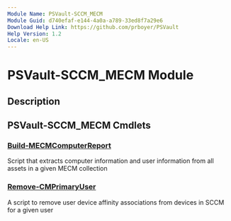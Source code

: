 ```yaml
---
Module Name: PSVault-SCCM_MECM
Module Guid: d740efaf-e144-4a0a-a789-33ed8f7a29e6
Download Help Link: https://github.com/prboyer/PSVault
Help Version: 1.2
Locale: en-US
---
```

# PSVault-SCCM_MECM Module
## Description
## PSVault-SCCM_MECM Cmdlets
### [Build-MECMComputerReport](Docs/Build-MECMComputerReport.md)
Script that extracts computer information and user information from all assets in a given MECM collection
### [Remove-CMPrimaryUser](Docs/Remove-CMPrimaryUser.md)
A script to remove user device affinity associations from devices in SCCM for a given user

